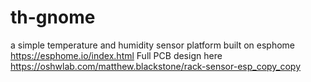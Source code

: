# th-gnome
a simple temperature and humidity sensor platform built on esphome https://esphome.io/index.html
Full PCB design here  https://oshwlab.com/matthew.blackstone/rack-sensor-esp_copy_copy
